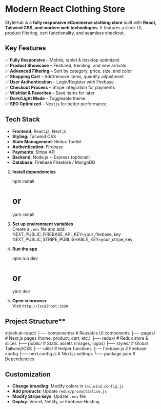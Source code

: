 # Modern React Clothing Store 

StyleHub is a **fully responsive eCommerce clothing store** built with **React, Tailwind CSS, and modern web technologies**. It features a sleek UI, product filtering, cart functionality, and seamless checkout.  

## Key Features

✅ **Fully Responsive** – Mobile, tablet & desktop optimized  
✅ **Product Showcase** – Featured, trending, and new arrivals  
✅ **Advanced Filtering** – Sort by category, price, size, and color  
✅ **Shopping Cart** – Add/remove items, quantity adjustment  
✅ **User Authentication** – Login/Register with Firebase  
✅ **Checkout Process** – Stripe integration for payments  
✅ **Wishlist & Favorites** – Save items for later  
✅ **Dark/Light Mode** – Toggleable theme  
✅ **SEO Optimized** – Next.js for better performance  



## Tech Stack  

- **Frontend**: React.js, Next.js  
- **Styling**: Tailwind CSS  
- **State Management**: Redux Toolkit  
- **Authentication**: Firebase  
- **Payments**: Stripe API  
- **Backend**: Node.js + Express (optional)  
- **Database**: Firebase Firestore / MongoDB  


2. **Install dependencies**  

   npm install
   # or
   yarn install


3. **Set up environment variables**  
   Create a `.env` file and add:  
   NEXT_PUBLIC_FIREBASE_API_KEY=your_firebase_key
   NEXT_PUBLIC_STRIPE_PUBLISHABLE_KEY=your_stripe_key
   
4. **Run the app**  

   npm run dev
   # or
   yarn dev


5. **Open in browser**  
   Visit `http://localhost:3000`  



## Project Structure**  

stylehub-react/
├── components/       # Reusable UI components
├── pages/            # Next.js pages (home, product, cart, etc.)
├── redux/            # Redux store & slices
├── public/           # Static assets (images, logos)
├── styles/           # Global Tailwind/CSS
├── utils/            # Helper functions
├── firebase.js       # Firebase config
├── next.config.js    # Next.js settings
└── package.json      # Dependencies


## Customization

- **Change branding**: Modify colors in `tailwind.config.js`  
- **Add products**: Update `redux/productsSlice.js`  
- **Modify Stripe keys**: Update `.env` file  
- **Deploy**: Vercel, Netlify, or Firebase Hosting  
